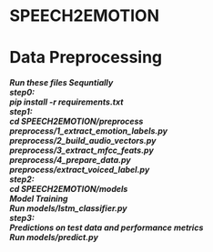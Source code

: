 # SPEECH2EMOTION
# Data Preprocessing
***Run these files Sequntially                               
step0:                                                                                     
pip install -r requirements.txt                                                       
step1:                                                      
cd SPEECH2EMOTION/preprocess                                                                                               
preprocess/1_extract_emotion_labels.py                                     
      preprocess/2_build_audio_vectors.py  
      preprocess/3_extract_mfcc_feats.py  
      preprocess/4_prepare_data.py                                             
      preprocess/extract_voiced_label.py                                                           
      step2:                                                                                   
      cd SPEECH2EMOTION/models                                                  
      Model Training                                                                    
      Run models/lstm_classifier.py                                                                            
      step3:                                    
      Predictions on test data and performance metrics                                    
      Run models/predict.py***

